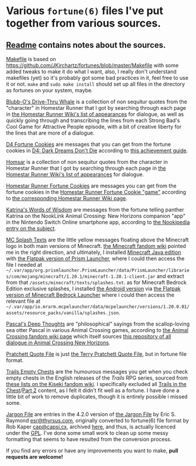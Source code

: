 # Various ```fortune(6)``` files I've put together from various sources.
## [Readme](README.md) contains notes about the sources.
[Makefile](Makefile) is based on https://github.com/JKirchartz/fortunes/blob/master/Makefile with some added tweaks to make it do what I want, also, I really don't understand makefiles (yet) so it's probably got some bad practices in it, feel free to use it or not. ```make``` and ```sudo make install``` should set up all files in the directory as fortunes on your system, maybe.

[Blubb-O's Drive-Thru Whale](blubbos) is a collection of non sequitur quotes from the "character" in Homestar Runner that I got by searching through each page in [the Homestar Runner Wiki's list of appearances](http://www.hrwiki.org/wiki/Category:Drive-Thru_Whale_Filmography) for dialogue, as well as quickly going through and transcribing the lines from each Strong Bad's Cool Game for Attractive People episode, with a bit of creative liberty for the lines that are more of a dialogue.

[D4 Fortune Cookies](d4) are messages that you can get from the fortune cookies in [D4: Dark Dreams Don't Die](https://store.steampowered.com/app/358090/D4_Dark_Dreams_Dont_Die_Season_One/) according to [this achievement guide](https://www.trueachievements.com/viewcomment.aspx?commentid=851769).

[Homsar](homsar) is a collection of non sequitur quotes from the character in Homestar Runner that I got by searching through each page in [the Homestar Runner Wiki's list of appearances](http://www.hrwiki.org/wiki/Category:Homsar_Filmography) for dialogue.

[Homestar Runner Fortune Cookies](hsr) are messages you can get from the fortune cookies in the [Homestar Runner Fortune Cookie "game"](https://homestarrunner.com/fortune) according to [the corresponding Homestar Runner Wiki page](http://www.hrwiki.org/wiki/Fortune_Cookies#List_of_Fortunes).

[Katrina's Words of Wisdom](katrina) are messages from the fortune telling panther Katrina on the NookLink Animal Crossing: New Horizons companion "app" in the Nintendo Switch Online smartphone app, according to [the Nookipedia entry on the subject](https://nookipedia.com/wiki/Katrina/Words_of_Wisdom).

[MC Splash Texts](mcsplash) are the little yellow messages floating above the Minecraft logo in both main versions of Minecraft. [the Minecraft fandom wiki](https://minecraft.fandom.com/wiki/Splash) pointed me in the right direction, and ultimately, I installed [Minecraft Java edition](https://www.minecraft.net/en-us/store/minecraft-java-bedrock-edition-pc) with [the Flatpak version of Prism Launcher](https://flathub.org/apps/details/org.prismlauncher.PrismLauncher), where I could then access the file I needed at ```~/.var/app/org.prismlauncher.PrismLauncher/data/PrismLauncher/libraries/com/mojang/minecraft/1.20.1/minecraft-1.20.1-client.jar``` and extract from that ```/assets/minecraft/texts/splashes.txt```. as for Minecraft Bedrock Edition exclusive splashes, I installed [the Android version](https://www.minecraft.net/en-us/store/minecraft-android) via [the Flatpak version of Minecraft Bedrock Launcher](https://flathub.org/apps/details/io.mrarm.mcpelauncher) where i could then access the relevant file at ```~/.var/app/io.mrarm.mcpelauncher/data/mcpelauncher/versions/1.20.0.01/assets/resource_packs/vanilla/splashes.json```.

[Pascal's Deep Thoughts](pascal) are "philosophical" sayings from the scallop-loving sea otter Pascal in various Animal Crossing games, according to [the Animal Crossing fandom wiki page](https://animalcrossing.fandom.com/wiki/Pascal#Deep_Thoughts) which itself sources [this repository of all dialogue in Animal Crossing New Horizons](https://github.com/alexislours/acnh-message).

[Pratchett Quote File](pqf) is just [the Terry Pratchett Quote File](https://www.lspace.org/books/pqf/), but in fortune file format.

[Trails Empty Chests](trailschests) are the humourous messages you get when you check empty chests in the English releases of the *Trails* RPG series, sourced from [these lists on the Kiseki fandom wiki](https://kiseki.fandom.com/wiki/Lists_of_treasure_chests). I specifically excluded all [Trails in the Chest](https://kiseki.fandom.com/wiki/Trails_in_the_Chest)/[Part 2](https://kiseki.fandom.com/wiki/Trails_in_the_Chest,_Part_2) content, as I felt it didn't fit well as a fortune. I have done a little bit of work to remove duplicates, though it is entirely possible i missed some.

[Jargon File](jargon) are entries in the 4.2.0 version of [the Jargon File](http://www.jargon.org/) by Eric S. Raymond <esr@thyrsus.com>, originally converted to fortune(6) file format by Rob Kaper <cap@capsi.cx>, archived [here](https://web.archive.org/web/20010409061912/http://cx.capsi.com/code-jargonfortunes.html), and thus, is actually licenced under the [GPL](GPL). I've done some small work to clean up some messy formatting that seems to have resulted from the conversion process.

If you find any errors or have any improvements you want to make, **pull requests are welcome!**
